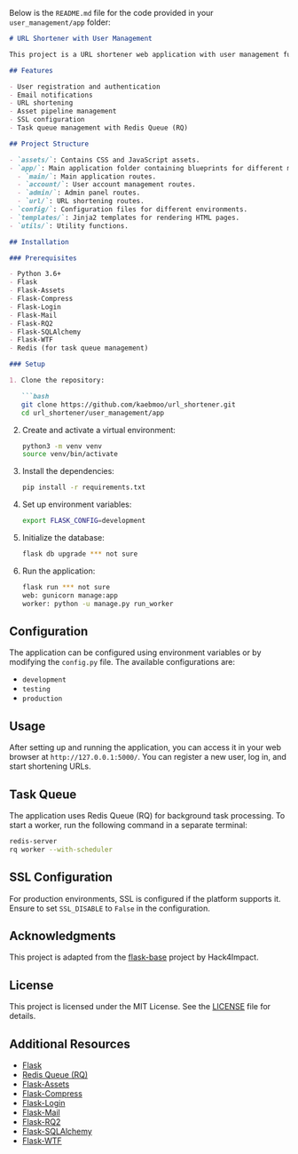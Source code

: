 Below is the `README.md` file for the code provided in your `user_management/app` folder:

```markdown
# URL Shortener with User Management

This project is a URL shortener web application with user management functionalities, built using Flask. It includes features such as user registration, login, email notifications, and URL shortening.

## Features

- User registration and authentication
- Email notifications
- URL shortening
- Asset pipeline management
- SSL configuration
- Task queue management with Redis Queue (RQ)

## Project Structure

- `assets/`: Contains CSS and JavaScript assets.
- `app/`: Main application folder containing blueprints for different modules.
  - `main/`: Main application routes.
  - `account/`: User account management routes.
  - `admin/`: Admin panel routes.
  - `url/`: URL shortening routes.
- `config/`: Configuration files for different environments.
- `templates/`: Jinja2 templates for rendering HTML pages.
- `utils/`: Utility functions.

## Installation

### Prerequisites

- Python 3.6+
- Flask
- Flask-Assets
- Flask-Compress
- Flask-Login
- Flask-Mail
- Flask-RQ2
- Flask-SQLAlchemy
- Flask-WTF
- Redis (for task queue management)

### Setup

1. Clone the repository:

   ```bash
   git clone https://github.com/kaebmoo/url_shortener.git
   cd url_shortener/user_management/app
   ```

2. Create and activate a virtual environment:

   ```bash
   python3 -m venv venv
   source venv/bin/activate
   ```

3. Install the dependencies:

   ```bash
   pip install -r requirements.txt
   ```

4. Set up environment variables:

   ```bash
   export FLASK_CONFIG=development
   ```

5. Initialize the database:

   ```bash
   flask db upgrade *** not sure
   ```

6. Run the application:

   ```bash
   flask run *** not sure
   web: gunicorn manage:app
   worker: python -u manage.py run_worker
   ```

## Configuration

The application can be configured using environment variables or by modifying the `config.py` file. The available configurations are:

- `development`
- `testing`
- `production`

## Usage

After setting up and running the application, you can access it in your web browser at `http://127.0.0.1:5000/`. You can register a new user, log in, and start shortening URLs.

## Task Queue

The application uses Redis Queue (RQ) for background task processing. To start a worker, run the following command in a separate terminal:

```bash
redis-server
rq worker --with-scheduler
```

## SSL Configuration

For production environments, SSL is configured if the platform supports it. Ensure to set `SSL_DISABLE` to `False` in the configuration.

## Acknowledgments

This project is adapted from the [flask-base](https://github.com/hack4impact/flask-base) project by Hack4Impact. 

## License

This project is licensed under the MIT License. See the [LICENSE](LICENSE) file for details.

## Additional Resources

- [Flask](https://flask.palletsprojects.com/)
- [Redis Queue (RQ)](https://python-rq.org/)
- [Flask-Assets](https://flask-assets.readthedocs.io/en/latest/)
- [Flask-Compress](https://github.com/colour-science/flask-compress)
- [Flask-Login](https://flask-login.readthedocs.io/en/latest/)
- [Flask-Mail](https://pythonhosted.org/Flask-Mail/)
- [Flask-RQ2](https://flask-rq2.readthedocs.io/en/latest/)
- [Flask-SQLAlchemy](https://flask-sqlalchemy.palletsprojects.com/)
- [Flask-WTF](https://flask-wtf.readthedocs.io/en/stable/)
```
